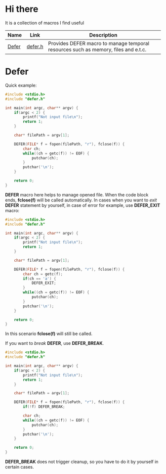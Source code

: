 # Hi there
It is a collection of macros I find useful

| Name | Link | Description |
| --- | --- | --- |
| [Defer](#defer) | [defer.h](https://raw.githubusercontent.com/Astroner/macros/master/defer.h) | Provides DEFER macro to manage temporal resources such as memory, files and e.t.c. |

# Defer
Quick example:
```c
#include <stdio.h>
#include "defer.h"

int main(int argc, char** argv) {
    if(argc < 2) {
        printf("Not input file\n");
        return 1;
    }

    char* filePath = argv[1];

    DEFER(FILE* f = fopen(filePath, "r"), fclose(f)) {
        char ch;
        while((ch = getc(f)) != EOF) {
            putchar(ch);
        }
        putchar('\n');
    }

    return 0;
}
```

**DEFER** macro here helps to manage opened file. When the code block ends, **fclose(f)** will be called automatically.
In cases when you want to *exit* **DEFER** statement by yourself, in case of error for example, use **DEFER_EXIT** macro:
```c
#include <stdio.h>
#include "defer.h"

int main(int argc, char** argv) {
    if(argc < 2) {
        printf("Not input file\n");
        return 1;
    }

    char* filePath = argv[1];

    DEFER(FILE* f = fopen(filePath, "r"), fclose(f)) {
        char ch = getc(f);
        if(ch == 'a') {
            DEFER_EXIT;
        }
        while((ch = getc(f)) != EOF) {
            putchar(ch);
        }
        putchar('\n');
    }

    return 0;
}
```
In this scenario **fclose(f)** will still be called.

If you want to *break* **DEFER**, use **DEFER_BREAK**.
```c
#include <stdio.h>
#include "defer.h"

int main(int argc, char** argv) {
    if(argc < 2) {
        printf("Not input file\n");
        return 1;
    }

    char* filePath = argv[1];

    DEFER(FILE* f = fopen(filePath, "r"), fclose(f)) {
        if(!f) DEFER_BREAK;

        char ch;
        while((ch = getc(f)) != EOF) {
            putchar(ch);
        }
        putchar('\n');
    }

    return 0;
}
```
**DEFER_BREAK** does not trigger cleanup, so you have to do it by yourself in certain cases.